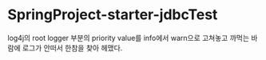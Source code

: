 # SpringProject-starter-jdbcTest

log4j의 root logger 부분의 priority value를 info에서 warn으로 고쳐놓고 까먹는 바람에 로그가 안떠서 한참을 찾아 헤맸다. 
